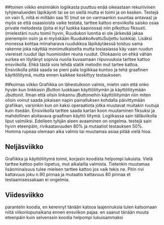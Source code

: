 ##toinen viikko
ensinnäkin logiikasta puuttuu enää oikeastaan rekuriivinen tyhjienalueiden läpikäynti tai se on siellä 
mutta ei toimi ja on kesken. 
Testejä on vain 5, niitä ei millään saa 10 (mut se on varmaankin suuntaa antavaa) ja myös se että 
osaasioista vaike testata, tarttee kattoo ensviikolla saisko osaa private metodesta (joita ei kyl luokka kaaviossa)
niin pilkottuu fiksusti. (mielestäni ruutu toimii hyvin, Ruudukon luontia ei ole järkevää jakaa pienempiin osiin 
ja ei myöskään RuudukkoAvattuSuljettu luokkia). Lisäksi monessa kohtaa miinaharava ruudukkoa läpikäytäessä toistuu 
sama rakenne joka näyttää monimutkaiselta mutta tosiasiassa käy vaan ruudun viereiset ruudut läpi huomioiden reuna ruudut.
Oliokaavio on ehkä vähän surkea en löytänyt sopivia nuolia kuvaamaan riipuvuuksia tarttee kattoo ensviikolla. Ehkä tästä
vois tehdä statik metodin mut tartee kattoa. 
Ensiviikolla pitää saada se pieni pala logiikkaa kuntoo ja tehä graafinen käyttöliitymä, mutta ennen kaikkee keskittyy 
testaukseen.

##kolmas viikko
Grafiikka on lähestulkoon valmis, mietin vain että onko hyvän kun linkkasin jButton luokkaan käyttöliitymän ja käyttöliitymään Jbuttonit. Ilman että olisin linkannu jButtoneihin käyttöliitymän niin miten olisin voinut saada jokaisen napin painalluksen kohdalla päivittymään grafiikan, varsinkin kun on kaksi operaatiota jotka muutavat muitakin ruutuja kuin itseään. Ensiviikolla tarttee saada kartan koon muutaminen fiksuksi ja mahdollinen aloitavava graafinen käyttö liitymä.
Logiikassa sain tälläviikolla liput valmiiksi. Edelleen tyhjän aleen avaaminen on ongelma. testejä sain hyvin eteenpäin, rivikaatavuuden 80% ja mutaatiot testauksen 50%. Homma rupeaa olemaan aika valmis tai muutamaa asiaa pitää vielä hioa.

## Neljäsviikko
Grafiikka ja käyttöliitymä toimii, korjasin koodista helpompi lukuista. Vielä tarttee kattoo pelin lopetus, mut aikalailla valmista. Tietenkin muutamaa lisäominaisuus tulee mieleen tarttee kattoo jos vaik tekis ne. Pitin rivi kattavuus joku n.90 pinnaa ja mutaatio kattavuus 80 pinnaa et testaamisessakaan ei ongelmia.

## Viidesviikko 
parantelin koodia, en kerennyt tänään katsoa laajennuksia tulen katsomaan niitä viikonlopunaikana ennen ensviikon pajaa. en saanut tänään muuta eteenpäin kuin selvenssin koodia helpompi lukuisammaksi
